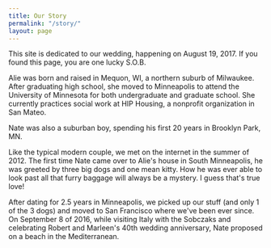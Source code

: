 ```yaml
---
title: Our Story
permalink: "/story/"
layout: page
---
```


This site is dedicated to our wedding, happening on August 19, 2017. If you found this page, you are one lucky S.O.B.

Alie was born and raised in Mequon, WI, a northern suburb of Milwaukee. After graduating high school, she moved to Minneapolis to attend the University of Minnesota for both undergraduate and graduate school. She currently practices social work at HIP Housing, a nonprofit organization in San Mateo.

Nate was also a suburban boy, spending his first 20 years in Brooklyn Park, MN.

Like the typical modern couple, we met on the internet in the summer of 2012. The first time Nate came over to Alie's house in South Minneapolis, he was greeted by three big dogs and one mean kitty. How he was ever able to look past all that furry baggage will always be a mystery. I guess that's true love!

After dating for 2.5 years in Minneapolis, we picked up our stuff (and only 1 of the 3 dogs) and moved to San Francisco where we've been ever since.  On September 8 of 2016, while visiting Italy with the Sobczaks and celebrating Robert and Marleen's 40th wedding anniversary, Nate proposed on a beach in the Mediterranean.
